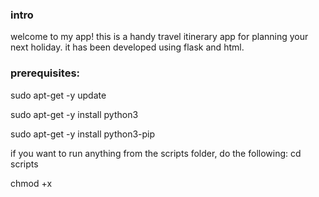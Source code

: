 ### intro
welcome to my app! this is a handy travel itinerary app for planning your next holiday. it has been developed using flask and html.

### prerequisites:
  sudo apt-get -y update
  
  sudo apt-get -y install python3
  
  sudo apt-get -y install python3-pip
  
if you want to run anything from the scripts folder, do the following:
  cd scripts
  
  chmod +x <SCRIPT NAME>
  
  ./<SCRIPT NAME>
  
## running the app

### local:
  if you want to run the app locally on your computer, run the local-install.sh script in the scripts folder.
  you can access the app by navigating to localhost:5000 in your web browser

### systemd:
  this app can be run using systemd. use the systemd-install.sh script provided in the scripts folder to do this.
  if you are using gcp to run the app, you can run it using http://<EXTERNAL IP>:5000

### docker:
  once you have cloned down the repository you can use the dockerfile to run the application.
  you can do this by using docker-install.sh. this will check if docker is already installed (and install it if not) and then check if the container has already been created (and delete it if it has). then it will build the docker container from the image provided and run the application.
  
  if you are using gcp to run the app, you can run it using http://EXTERNAL_IP:5000

### automation:
  
  a jenkinsfile has been provided which allows you to automate the deployment of the app
  you should set up the project as a pipeline and use a webhook to connect it to this repository
